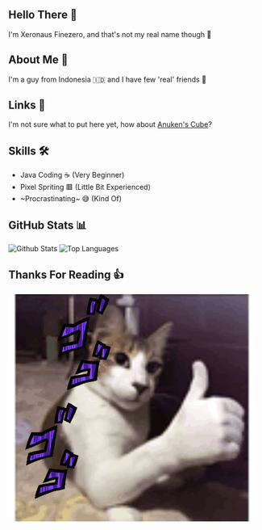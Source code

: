 ## Hello There 👋
I'm Xeronaus Finezero, and that's not my real name though 👀

## About Me 🧻
I'm a guy from Indonesia 🇮🇩 and I have few 'real' friends 🥲

## Links 🔗
I'm not sure what to put here yet, how about [Anuken's Cube](https://anuken.github.io/cube/)?

## Skills 🛠️
- Java Coding ☕ (Very Beginner)
- Pixel Spriting 🟥 (Little Bit Experienced)
- ~Procrastinating~ 😅 (Kind Of)

## GitHub Stats 📊

![Github Stats](https://github-readme-stats.vercel.app/api?username=Xeronaus&count_private=true&show_icons=true&include_all_commits=true&hide_border=true&count_private=true&theme=transparent)
![Top Languages](https://github-readme-stats.vercel.app/api/top-langs/?username=Xeronaus&show_icons=true&include_all_commits=true&hide_border=true&count_private=true&theme=transparent&langs_count=10)

## Thanks For Reading 👍

![GIF](https://github.com/Xeronaus/Xeronaus/blob/main/cat-jojo.gif)

